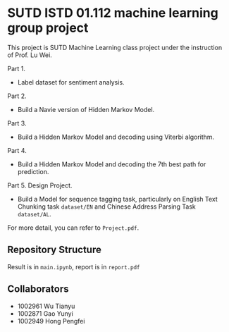 # SUTD ISTD 01.112 machine learning group project

This project is SUTD Machine Learning class project under the instruction of Prof. Lu Wei.

Part 1.

- Label dataset for sentiment analysis.

Part 2.

- Build a Navie version of Hidden Markov Model.

Part 3.

- Build a Hidden Markov Model and decoding using Viterbi algorithm.

Part 4.

- Build a Hidden Markov Model and decoding the 7th best path for prediction.

Part 5. Design Project.

- Build a Model for sequence tagging task, particularly on English Text Chunking task `dataset/EN` and Chinese Address Parsing Task `dataset/AL`.

For more detail, you can refer to  `Project.pdf`.

## Repository Structure

Result is in `main.ipynb`, report is in `report.pdf`

## Collaborators

* 1002961 Wu Tianyu
* 1002871 Gao Yunyi
* 1002949 Hong Pengfei
